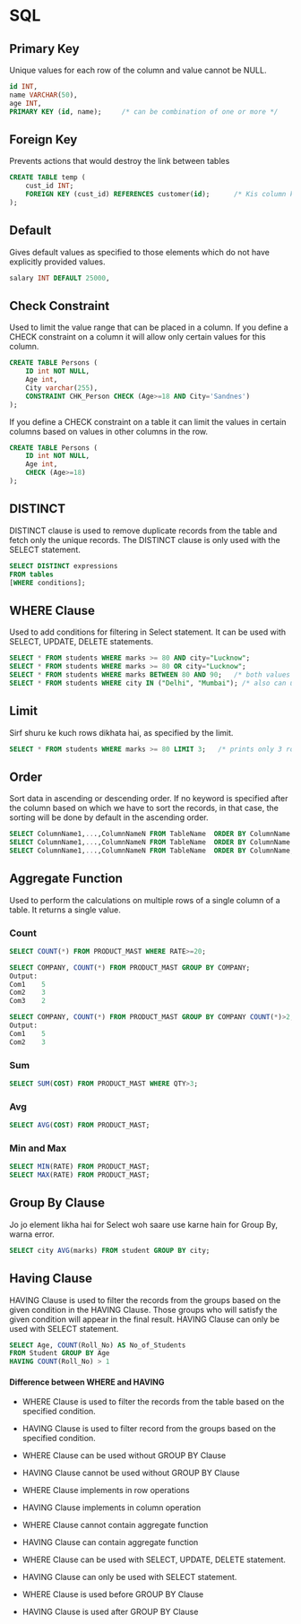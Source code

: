 # SQL


## Primary Key 
Unique values for each row of the column and value cannot be NULL.

```sql
id INT,
name VARCHAR(50),
age INT,
PRIMARY KEY (id, name);     /* can be combination of one or more */
```
## Foreign Key
Prevents actions that would destroy the link between tables
```sql
CREATE TABLE temp (
    cust_id INT;
    FOREIGN KEY (cust_id) REFERENCES customer(id);      /* Kis column ko Foreign key banana chaahte hain, aur kis table ki primary key ko refer karte hue */
);
```

## Default
Gives default values as specified to those elements which do not have explicitly provided values.
```sql
salary INT DEFAULT 25000,
```

## Check Constraint
Used to limit the value range that can be placed in a column. 
If you define a CHECK constraint on a column it will allow only certain values for this column.
```sql
CREATE TABLE Persons (
    ID int NOT NULL,
    Age int,
    City varchar(255),
    CONSTRAINT CHK_Person CHECK (Age>=18 AND City='Sandnes')
);
```
If you define a CHECK constraint on a table it can limit the values in certain columns based on values in other columns in the row.
```sql
CREATE TABLE Persons (
    ID int NOT NULL,
    Age int,
    CHECK (Age>=18)
);
```

## DISTINCT
DISTINCT clause is used to remove duplicate records from the table and fetch only the unique records. The DISTINCT clause is only used with the SELECT statement. 
```sql
SELECT DISTINCT expressions  
FROM tables  
[WHERE conditions];
```

## WHERE Clause
Used to add conditions for filtering in Select statement. It can be used with SELECT, UPDATE, DELETE statements. 
```sql
SELECT * FROM students WHERE marks >= 80 AND city="Lucknow";
SELECT * FROM students WHERE marks >= 80 OR city="Lucknow";
SELECT * FROM students WHERE marks BETWEEN 80 AND 90;   /* both values inclusive */
SELECT * FROM students WHERE city IN ("Delhi", "Mumbai"); /* also can use "NOT IN" */
```

## Limit 
Sirf shuru ke kuch rows dikhata hai, as specified by the limit.
```sql
SELECT * FROM students WHERE marks >= 80 LIMIT 3;   /* prints only 3 rows */
```

## Order
Sort data in ascending or descending order. If no keyword is specified after the column based on which we have to sort the records, in that case, the sorting will be done by default in the ascending order.
```sql
SELECT ColumnName1,...,ColumnNameN FROM TableName  ORDER BY ColumnName ASC; 
SELECT ColumnName1,...,ColumnNameN FROM TableName  ORDER BY ColumnName DESC;  
SELECT ColumnName1,...,ColumnNameN FROM TableName  ORDER BY ColumnName;    /* if not mentioned ASC/DESC default ASC */
```

## Aggregate Function
Used to perform the calculations on multiple rows of a single column of a table. It returns a single value.

### Count
```sql
SELECT COUNT(*) FROM PRODUCT_MAST WHERE RATE>=20; 

SELECT COMPANY, COUNT(*) FROM PRODUCT_MAST GROUP BY COMPANY;  
Output:
Com1    5
Com2    3
Com3    2

SELECT COMPANY, COUNT(*) FROM PRODUCT_MAST GROUP BY COMPANY COUNT(*)>2;   
Output:
Com1    5
Com2    3
```

### Sum
```sql
SELECT SUM(COST) FROM PRODUCT_MAST WHERE QTY>3;  
```
### Avg
```sql
SELECT AVG(COST) FROM PRODUCT_MAST;  
```

### Min and Max
 
```sql
SELECT MIN(RATE) FROM PRODUCT_MAST;  
SELECT MAX(RATE) FROM PRODUCT_MAST;  
```

## Group By Clause
Jo jo element likha hai for Select woh saare use karne hain for Group By, warna error. 
```sql
SELECT city AVG(marks) FROM student GROUP BY city;
```

## Having Clause
HAVING Clause is used to filter the records from the groups based on the given condition in the HAVING Clause. Those groups who will satisfy the given condition will appear in the final result. HAVING Clause can only be used with SELECT statement.

```sql
SELECT Age, COUNT(Roll_No) AS No_of_Students 
FROM Student GROUP BY Age
HAVING COUNT(Roll_No) > 1 
```

#### Difference between WHERE and HAVING
- WHERE Clause is used to filter the records from the table based on the specified condition.	
- HAVING Clause is used to filter record from the groups based on the specified condition.

- WHERE Clause can be used without GROUP BY Clause	
- HAVING Clause cannot be used without GROUP BY Clause

- WHERE Clause implements in row operations	
- HAVING Clause implements in column operation

- WHERE Clause cannot contain aggregate function
- HAVING Clause can contain aggregate function

- WHERE Clause can be used with SELECT, UPDATE, DELETE statement.	
- HAVING Clause can only be used with SELECT statement.

- WHERE Clause is used before GROUP BY Clause	
- HAVING Clause is used after GROUP BY Clause